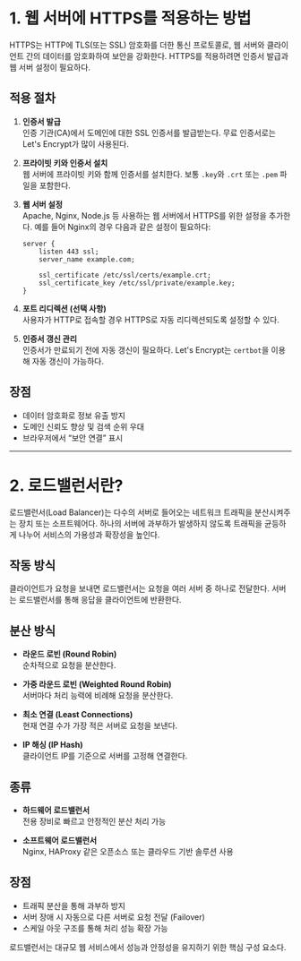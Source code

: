 # 1. 웹 서버에 HTTPS를 적용하는 방법

HTTPS는 HTTP에 TLS(또는 SSL) 암호화를 더한 통신 프로토콜로, 웹 서버와 클라이언트 간의 데이터를 암호화하여 보안을 강화한다. HTTPS를 적용하려면 인증서 발급과 웹 서버 설정이 필요하다.

## 적용 절차

1. **인증서 발급**  
   인증 기관(CA)에서 도메인에 대한 SSL 인증서를 발급받는다. 무료 인증서로는 Let's Encrypt가 많이 사용된다.

2. **프라이빗 키와 인증서 설치**  
   웹 서버에 프라이빗 키와 함께 인증서를 설치한다. 보통 `.key`와 `.crt` 또는 `.pem` 파일을 포함한다.

3. **웹 서버 설정**  
   Apache, Nginx, Node.js 등 사용하는 웹 서버에서 HTTPS를 위한 설정을 추가한다. 예를 들어 Nginx의 경우 다음과 같은 설정이 필요하다:

   ```nginx
   server {
       listen 443 ssl;
       server_name example.com;

       ssl_certificate /etc/ssl/certs/example.crt;
       ssl_certificate_key /etc/ssl/private/example.key;
   }
   ```

4. **포트 리디렉션 (선택 사항)**  
   사용자가 HTTP로 접속할 경우 HTTPS로 자동 리디렉션되도록 설정할 수 있다.

5. **인증서 갱신 관리**  
   인증서가 만료되기 전에 자동 갱신이 필요하다. Let's Encrypt는 `certbot`을 이용해 자동 갱신이 가능하다.

## 장점

- 데이터 암호화로 정보 유출 방지
- 도메인 신뢰도 향상 및 검색 순위 우대
- 브라우저에서 “보안 연결” 표시

---

# 2. 로드밸런서란?

로드밸런서(Load Balancer)는 다수의 서버로 들어오는 네트워크 트래픽을 분산시켜주는 장치 또는 소프트웨어다. 하나의 서버에 과부하가 발생하지 않도록 트래픽을 균등하게 나누어 서비스의 가용성과 확장성을 높인다.

## 작동 방식

클라이언트가 요청을 보내면 로드밸런서는 요청을 여러 서버 중 하나로 전달한다. 서버는 로드밸런서를 통해 응답을 클라이언트에 반환한다.

## 분산 방식

- **라운드 로빈 (Round Robin)**  
  순차적으로 요청을 분산한다.

- **가중 라운드 로빈 (Weighted Round Robin)**  
  서버마다 처리 능력에 비례해 요청을 분산한다.

- **최소 연결 (Least Connections)**  
  현재 연결 수가 가장 적은 서버로 요청을 보낸다.

- **IP 해싱 (IP Hash)**  
  클라이언트 IP를 기준으로 서버를 고정해 연결한다.

## 종류

- **하드웨어 로드밸런서**  
  전용 장비로 빠르고 안정적인 분산 처리 가능

- **소프트웨어 로드밸런서**  
  Nginx, HAProxy 같은 오픈소스 또는 클라우드 기반 솔루션 사용

## 장점

- 트래픽 분산을 통해 과부하 방지
- 서버 장애 시 자동으로 다른 서버로 요청 전달 (Failover)
- 스케일 아웃 구조를 통해 처리 성능 확장 가능

로드밸런서는 대규모 웹 서비스에서 성능과 안정성을 유지하기 위한 핵심 구성 요소다.
